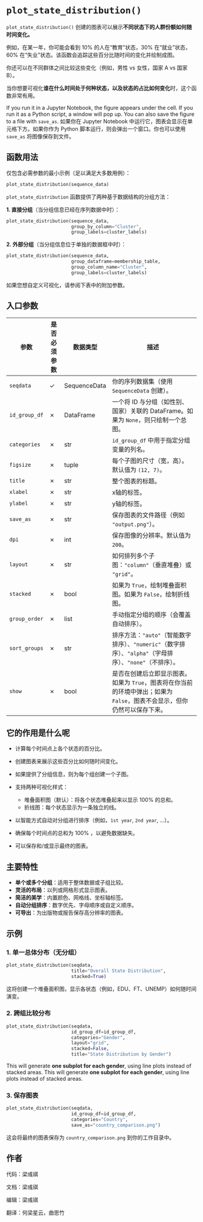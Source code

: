 # `plot_state_distribution()`

`plot_state_distribution()` 创建的图表可以展示**不同状态下的人群份额如何随时间变化。**

例如，在某一年，你可能会看到 10% 的人在“教育”状态，30% 在“就业”状态，60% 在“失业”状态。该函数会追踪这些百分比随时间的变化并绘制成图。

你还可以在不同群体之间比较这些变化（例如，男性 vs 女性，国家 A vs 国家 B）。

当你想要可视化**谁在什么时间处于何种状态，以及状态的占比如何变化**时，这个函数非常有用。

If you run it in a Jupyter Notebook, the figure appears under the cell. If you run it as a Python script, a window will pop up. You can also save the figure to a file with `save_as`.
如果你在 Jupyter Notebook 中运行它，图表会显示在单元格下方。如果你作为 Python 脚本运行，则会弹出一个窗口。你也可以使用 `save_as` 将图像保存到文件。

## 函数用法

仅包含必需参数的最小示例（足以满足大多数用例）：

```python
plot_state_distribution(sequence_data)
```
`plot_state_distribution` 函数提供了两种基于数据结构的分组方法：

**1. 直接分组**（当分组信息已经在序列数据中时）：

```python
plot_state_distribution(sequence_data, 
                        group_by_column="Cluster", 
                        group_labels=cluster_labels)
```

**2. 外部分组**（当分组信息位于单独的数据框中时）：

```python
plot_state_distribution(sequence_data, 
                        group_dataframe=membership_table, 
                        group_column_name="Cluster", 
                        group_labels=cluster_labels)
```
如果您想自定义可视化，请参阅下表中的附加参数。

## 入口参数

| 参数     | 是否必须参数 | 数据类型         | 描述                                                                     |
| -------- |--------|--------------|------------------------------------------------------------------------|
| `seqdata` | ✓      | SequenceData | 你的序列数据集（使用 `SequenceData` 创建）。                                         |
| `id_group_df` | ✗      | DataFrame    | 一个将 ID 与分组（如性别、国家）关联的 DataFrame。如果为 `None`，则只绘制一个总图。                   |
| `categories` | ✗      | str          | `id_group_df` 中用于指定分组变量的列名。                                            |
| `figsize` | ✗      | tuple        | 每个子图的尺寸（宽，高）。默认值为 `(12, 7)`。                                           |
| `title`  | ✗      | str          | 整个图表的标题。                                                               |
| `xlabel` | ✗      | str          | x轴的标签。                                                                 |
| `ylabel` | ✗      | str          | y轴的标签。                                                                 |
| `save_as` | ✗      | str          | 保存图表的文件路径（例如 `"output.png"`）。                                          |
| `dpi`    | ✗      | int          | 保存图像的分辨率。默认值为 `200`。                                                   |
| `layout` | ✗      | str          | 如何排列多个子图：`"column"`（垂直堆叠）或 `"grid"`。                                   |
| `stacked` | ✗      | bool         | 如果为 `True`，绘制堆叠面积图。如果为 `False`，绘制折线图。                                  |
| `group_order` | ✗      | list         | 手动指定分组的顺序（会覆盖自动排序）。                                                    |
| `sort_groups` | ✗      | str          | 排序方法：`"auto"`（智能数字排序）、`"numeric"`（数字排序）、`"alpha"`（字母排序）、`"none"`（不排序）。 |
| `show`   | ✗      | bool         | 是否在创建后立即显示图表。如果为 `True`，图表将在你当前的环境中弹出；如果为 `False`，图表不会显示，但你仍然可以保存下来。   |

## 它的作用是什么呢

* 计算每个时间点上各个状态的百分比。
* 创建图表来展示这些百分比如何随时间变化。
* 如果提供了分组信息，则为每个组创建一个子图。
* 支持两种可视化样式：

    * 堆叠面积图（默认）：将各个状态堆叠起来以显示 100% 的总和。
    * 折线图：每个状态显示为一条独立的线。
* 以智能方式自动对分组进行排序（例如，`1st year`, `2nd year`, ...）。
* 确保每个时间点的总和为 100% ，以避免数据缺失。
* 可以保存和/或显示最终的图表。

## 主要特性

* **单个或多个分组**：适用于整体数据或子组比较。
* **灵活的布局**：以列或网格形式显示图表。
* **简洁的美学**：内置颜色、网格线、坐标轴标签。
* **自动分组排序**：数字优先、字母顺序或自定义顺序。
* **可导出**：为出版物或报告保存高分辨率的图表。

## 示例

### 1. 单一总体分布（无分组）

```python
plot_state_distribution(seqdata,
                        title="Overall State Distribution",
                        stacked=True)
```

这将创建一个堆叠面积图，显示各状态（例如，EDU、FT、UNEMP）如何随时间演变。

### 2. 跨组比较分布

```python
plot_state_distribution(seqdata,
                        id_group_df=id_group_df,
                        categories="Gender",
                        layout="grid",
                        stacked=False,
                        title="State Distribution by Gender")
```

This will generate **one subplot for each gender**, using line plots instead of stacked areas.
This will generate **one subplot for each gender**, using line plots instead of stacked areas.

### 3. 保存图表

```python
plot_state_distribution(seqdata,
                        id_group_df=id_group_df,
                        categories="Country",
                        save_as="country_comparison.png")
```

这会将最终的图表保存为 `country_comparison.png` 到你的工作目录中。

## 作者

代码：梁彧祺

文档：梁彧祺

编辑：梁彧祺

翻译：何梁星云，曲思竹